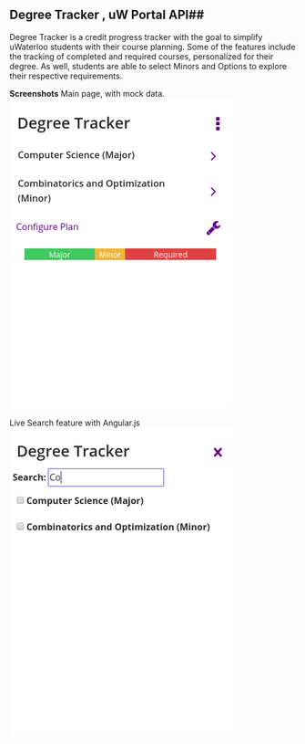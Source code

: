## Degree Tracker , uW Portal API##
Degree Tracker is a credit progress tracker with the goal to simplify uWaterloo students with their course planning. Some of the features include the tracking of completed and required courses, personalized for their degree. As well, students are able to select Minors and Options to explore their respective requirements.


**Screenshots**
Main page, with mock data.
![main page](https://raw.githubusercontent.com/PotentialOnWings/uW-Portal-Degree-Tracker/master/main.png)


Live Search feature with Angular.js
![search](https://raw.githubusercontent.com/PotentialOnWings/uW-Portal-Degree-Tracker/master/search.png)

